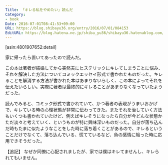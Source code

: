 ```yaml
---
Title: 「キレる私をやめたい」読んだ
Category:
- book
Date: 2016-07-01T08:41:53+09:00
URL: https://blog.shibayu36.org/entry/2016/07/01/084153
EditURL: https://blog.hatena.ne.jp/shiba_yu36/shibayu36.hatenablog.com/atom/entry/6653812171403433980
---
```


[asin:4801907652:detail]

家に帰ったら置いてあったので読んだ。

この本は著者が結婚してから突然夫にヒステリックにキレてしまうことに悩み、それを解決した方法についてコミックエッセイ形式で書かれたものだった。キレることを解消する方法が書かれた本はあまりないらしく、この本によってそれを伝えたいらしい。実際に著者は最終的にキレることがあまりなくなっていたようだった。

読んでみると、コミック形式で書かれていて、かつ著者の表現がうまいおかげで、キレている時の心理状態が非常に伝わってきた。またそれを治していく方法もいくつも書かれていたけど、例えばキレそうになったら自分が今どんな状態かただ淡々と考えていく、というものが特に興味深いものだった。自分が落ち込んだ時もたまに似たようなことをした時に落ち着くことがあるので、キレるということだけでなくて、落ち込んでいる、慌てているなど、負の感情に陥った時に応用できそうだった。

【追記】
なぜか同僚に心配されましたが、家では僕はキレてませんし、キレられてもいません。
